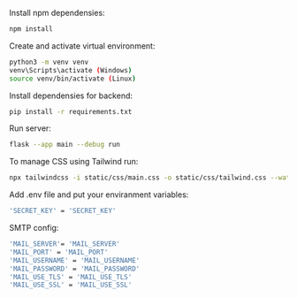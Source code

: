 
Install npm dependensies:
```bash
npm install
```

Create and activate virtual environment:
```bash
python3 -m venv venv
venv\Scripts\activate (Windows)
source venv/bin/activate (Linux)
```

Install dependensies for backend:
```bash
pip install -r requirements.txt
```

Run server:
```bash
flask --app main --debug run
```

To manage CSS using Tailwind run:
```bash
npx tailwindcss -i static/css/main.css -o static/css/tailwind.css --watch
```

Add .env file and put your enviranment variables:
```bash
'SECRET_KEY' = 'SECRET_KEY'
```

SMTP config: 
```bash
'MAIL_SERVER'= 'MAIL_SERVER'
'MAIL_PORT' = 'MAIL_PORT'
'MAIL_USERNAME' = 'MAIL_USERNAME'
'MAIL_PASSWORD' = 'MAIL_PASSWORD'
'MAIL_USE_TLS' = 'MAIL_USE_TLS'
'MAIL_USE_SSL' = 'MAIL_USE_SSL'
```